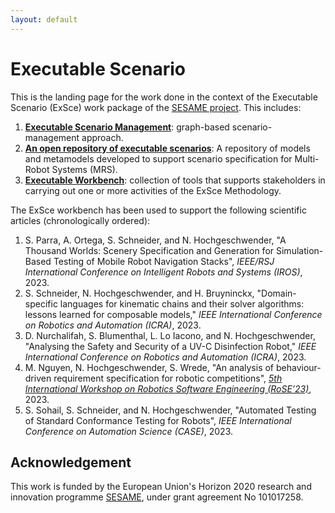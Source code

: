```yaml
---
layout: default
---
```

# Executable Scenario

This is the landing page for the work done in the context of the Executable Scenario (ExSce)
work package of the [SESAME project](https://www.sesame-project.org/). This includes:

1. **[Executable Scenario Management](https://hbrs-sesame.github.io/exsce_management/)**:
    graph-based scenario-management approach.
2. **[An open repository of executable scenarios](exsce-repo.md)**:
    A repository of models and metamodels developed to support scenario specification for
    Multi-Robot Systems (MRS).
3. **[Executable Workbench](exsce-workbench.md)**: collection of tools that supports stakeholders
    in carrying out one or more activities of the ExSce Methodology.

The ExSce workbench has been used to support the following scientific articles
(chronologically ordered):

1. S. Parra, A. Ortega, S. Schneider, and N. Hochgeschwender, "A Thousand Worlds: Scenery
   Specification and Generation for Simulation-Based Testing of Mobile Robot Navigation Stacks",
   _IEEE/RSJ International Conference on Intelligent Robots and Systems (IROS)_, 2023.
2. S. Schneider, N. Hochgeschwender, and H. Bruyninckx, "Domain-specific languages for kinematic
   chains and their solver algorithms: lessons learned for composable models,"
   _IEEE International Conference on Robotics and Automation (ICRA)_, 2023.
3. D. Nurchalifah, S. Blumenthal, L. Lo Iacono, and N. Hochgeschwender, "Analysing the Safety and
   Security of a UV-C Disinfection Robot,"
   _IEEE International Conference on Robotics and Automation (ICRA)_, 2023.
4. M. Nguyen, N. Hochgeschwender, S. Wrede, "An analysis of behaviour-driven requirement specification
   for robotic competitions",
   [_5th International Workshop on Robotics Software Engineering (RoSE’23)_](https://rose-workshops.github.io/rose2023/), 2023.
5. S. Sohail, S. Schneider, and N. Hochgeschwender, "Automated Testing of Standard Conformance Testing
   for Robots", _IEEE International Conference on Automation Science (CASE)_, 2023.

## Acknowledgement

This work is funded by the European Union's Horizon 2020 research and innovation programme
[SESAME](https://www.sesame-project.org/), under grant agreement No 101017258.
